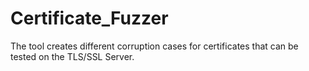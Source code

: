 # Certificate_Fuzzer
The tool creates different corruption cases for certificates that can be tested on the TLS/SSL Server. 
